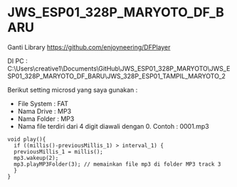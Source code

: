 # JWS_ESP01_328P_MARYOTO_DF_BARU
Ganti Library https://github.com/enjoyneering/DFPlayer

DI PC :
C:\Users\creative1\Documents\GitHub\JWS_ESP01_328P_MARYOTO\JWS_ESP01_328P_MARYOTO_DF_BARU\JWS_328P_ESP01_TAMPIL_MARYOTO_2

Berikut setting microsd yang saya gunakan :
- File System : FAT
- Nama Drive : MP3
- Nama Folder : MP3
- Nama file terdiri dari 4 digit diawali dengan 0. Contoh : 0001.mp3

```
void play(){
  if ((millis()-previousMillis_1) > interval_1) {
  previousMillis_1 = millis();
  mp3.wakeup(2);
  mp3.playMP3Folder(3); // memainkan file mp3 di folder MP3 track 3 
  }
}
```
